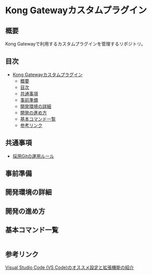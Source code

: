 # Kong Gatewayカスタムプラグイン

## 概要

Kong Gatewayで利用するカスタムプラグインを管理するリポジトリ。

## 目次

- [Kong Gatewayカスタムプラグイン](#kong-gatewayカスタムプラグイン)
  - [概要](#概要)
  - [目次](#目次)
  - [共通事項](#共通事項)
  - [事前準備](#事前準備)
  - [開発環境の詳細](#開発環境の詳細)
  - [開発の進め方](#開発の進め方)
  - [基本コマンド一覧](#基本コマンド一覧)
  - [参考リンク](#参考リンク)

## 共通事項

- [採用Gitの運用ルール](/docs/README.git.md)

## 事前準備

## 開発環境の詳細

## 開発の進め方

## 基本コマンド一覧

~~~sh

~~~

## 参考リンク

[Visual Studio Code (VS Code)のオススメ設定と拡張機能の紹介](https://zenn.dev/yutotnh/articles/1577b6dc5ab7d9)
